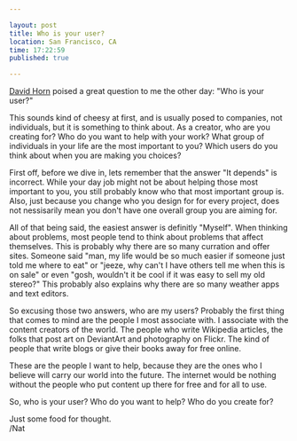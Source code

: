 ```yaml
---

layout: post
title: Who is your user?
location: San Francisco, CA
time: 17:22:59
published: true

---
```


[David Horn](https://twitter.com/Madrox) poised a great question to me the other day: "Who is your user?"

This sounds kind of cheesy at first, and is usually posed to companies, not individuals, but it is something to think about. As a creator, who are you creating for? Who do you want to help with your work? What group of individuals in your life are the most important to you? Which users do you think about when you are making you choices?

First off, before we dive in, lets remember that the answer "It depends" is incorrect. While your day job might not be about helping those most important to you, you still probably know who that most important group is. Also, just because you change who you design for for every project, does not nessisarily mean you don't have one overall group you are aiming for.

All of that being said, the easiest answer is definitly "Myself". When thinking about problems, most people tend to think about problems that affect themselves. This is probably why there are so many curration and offer sites. Someone said "man, my life would be so much easier if someone just told me where to eat" or "jeeze, why can't I have others tell me when this is on sale" or even "gosh, wouldn't it be cool if it was easy to sell my old stereo?" This probably also explains why there are so many weather apps and text editors.

So excusing those two answers, who are my users? Probably the first thing that comes to mind are the people I most associate with. I associate with the content creators of the world. The people who write Wikipedia articles, the folks that post art on DeviantArt and photography on Flickr. The kind of people that write blogs or give their books away for free online.

These are the people I want to help, because they are the ones who I believe will carry our world into the future. The internet would be nothing without the people who put content up there for free and for all to use.

So, who is your user? Who do you want to help? Who do you create for?

Just some food for thought.  
/Nat
